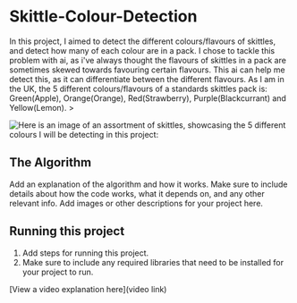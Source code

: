 # Skittle-Colour-Detection

 In this project, I aimed to detect the different colours/flavours of skittles, and detect how many of each colour are in a pack. I chose to tackle this problem with ai, as i've always thought the flavours of skittles in a pack are sometimes skewed towards favouring certain flavours. This ai can help me detect this, as it can differentiate between the different flavours. As I am in the UK, the 5 different colours/flavours of a standards skittles pack is: Green(Apple), Orange(Orange), Red(Strawberry), Purple(Blackcurrant) and Yellow(Lemon). > 

![Here is an image of an assortment of skittles, showcasing the 5 different colours I will be detecting in this project:](https://hips.hearstapps.com/hmg-prod/images/skittles-candy-3-pound-bag-1613163635.jpg)

## The Algorithm

Add an explanation of the algorithm and how it works. Make sure to include details about how the code works, what it depends on, and any other relevant info. Add images or other descriptions for your project here. 

## Running this project

1. Add steps for running this project.
2. Make sure to include any required libraries that need to be installed for your project to run.

[View a video explanation here](video link)
